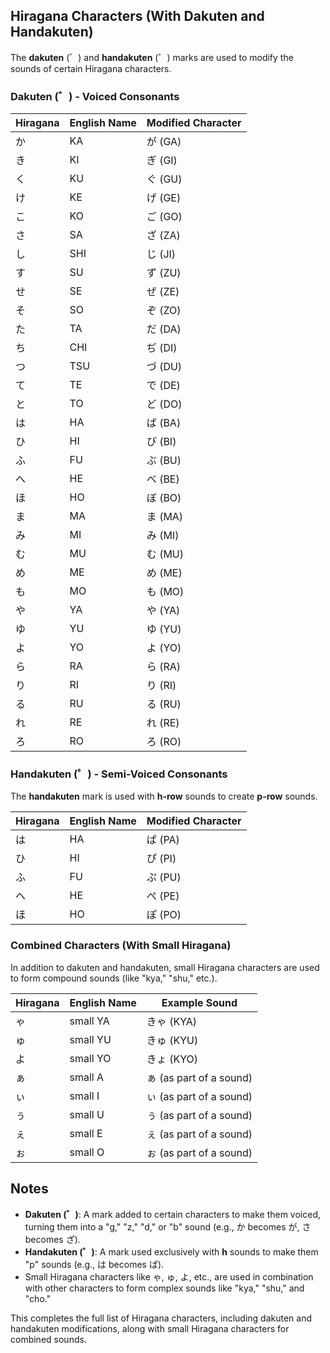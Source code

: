 ## Hiragana Characters (With Dakuten and Handakuten)

The **dakuten** (゛) and **handakuten** (゜) marks are used to modify the sounds of certain Hiragana characters. 

### Dakuten (゛) - Voiced Consonants

| Hiragana | English Name  | Modified Character |
|----------|---------------|--------------------|
| か        | KA            | が (GA)            |
| き        | KI            | ぎ (GI)            |
| く        | KU            | ぐ (GU)            |
| け        | KE            | げ (GE)            |
| こ        | KO            | ご (GO)            |
| さ        | SA            | ざ (ZA)            |
| し        | SHI           | じ (JI)            |
| す        | SU            | ず (ZU)            |
| せ        | SE            | ぜ (ZE)            |
| そ        | SO            | ぞ (ZO)            |
| た        | TA            | だ (DA)            |
| ち        | CHI           | ぢ (DI)            |
| つ        | TSU           | づ (DU)            |
| て        | TE            | で (DE)            |
| と        | TO            | ど (DO)            |
| は        | HA            | ば (BA)            |
| ひ        | HI            | び (BI)            |
| ふ        | FU            | ぶ (BU)            |
| へ        | HE            | べ (BE)            |
| ほ        | HO            | ぼ (BO)            |
| ま        | MA            | ま (MA)            |
| み        | MI            | み (MI)            |
| む        | MU            | む (MU)            |
| め        | ME            | め (ME)            |
| も        | MO            | も (MO)            |
| や        | YA            | や (YA)            |
| ゆ        | YU            | ゆ (YU)            |
| よ        | YO            | よ (YO)            |
| ら        | RA            | ら (RA)            |
| り        | RI            | り (RI)            |
| る        | RU            | る (RU)            |
| れ        | RE            | れ (RE)            |
| ろ        | RO            | ろ (RO)            |

### Handakuten (゜) - Semi-Voiced Consonants

The **handakuten** mark is used with **h-row** sounds to create **p-row** sounds.

| Hiragana | English Name  | Modified Character |
|----------|---------------|--------------------|
| は        | HA            | ぱ (PA)            |
| ひ        | HI            | ぴ (PI)            |
| ふ        | FU            | ぷ (PU)            |
| へ        | HE            | ぺ (PE)            |
| ほ        | HO            | ぽ (PO)            |

### Combined Characters (With Small Hiragana)

In addition to dakuten and handakuten, small Hiragana characters are used to form compound sounds (like "kya," "shu," etc.).

| Hiragana | English Name  | Example Sound   |
|----------|---------------|-----------------|
| ゃ        | small YA      | きゃ (KYA)      |
| ゅ        | small YU      | きゅ (KYU)      |
| よ        | small YO      | きょ (KYO)      |
| ぁ        | small A       | ぁ (as part of a sound)|
| ぃ        | small I       | ぃ (as part of a sound)|
| ぅ        | small U       | ぅ (as part of a sound)|
| ぇ        | small E       | ぇ (as part of a sound)|
| ぉ        | small O       | ぉ (as part of a sound)|

## Notes

- **Dakuten (゛)**: A mark added to certain characters to make them voiced, turning them into a "g," "z," "d," or "b" sound (e.g., か becomes が, さ becomes ざ).
- **Handakuten (゜)**: A mark used exclusively with **h** sounds to make them "p" sounds (e.g., は becomes ぱ).
- Small Hiragana characters like ゃ, ゅ, よ, etc., are used in combination with other characters to form complex sounds like "kya," "shu," and "cho."

This completes the full list of Hiragana characters, including dakuten and handakuten modifications, along with small Hiragana characters for combined sounds.
